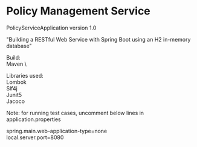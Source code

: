 # Policy Management Service
PolicyServiceApplication version 1.0

"Building a RESTful Web Service with Spring Boot using an H2 in-memory database"

Build: \
Maven \

Libraries used:\
Lombok \
Slf4j \
Junit5 \
Jacoco

Note: for running test cases, uncomment below lines in application.properties

spring.main.web-application-type=none \
local.server.port=8080

